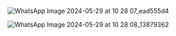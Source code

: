 ![WhatsApp Image 2024-05-29 at 10 28 07_ead555d4](https://github.com/Adityaraj05/LeetCode/assets/118068294/d6d9fd41-d93c-442d-be65-02689cb7b224)


![WhatsApp Image 2024-05-29 at 10 28 08_13879362](https://github.com/Adityaraj05/LeetCode/assets/118068294/ca8d8687-f980-4703-85fd-9d83dfe4cedf)

